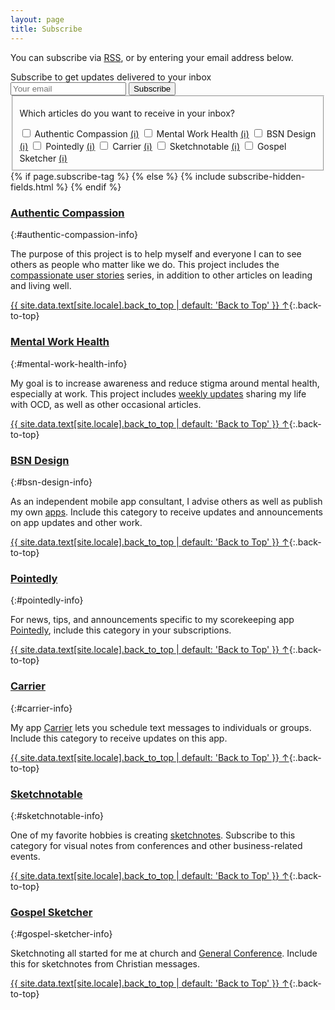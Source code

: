 ```yaml
---
layout: page
title: Subscribe
---
```


You can subscribe via [RSS](/feed.xml), or by entering your email address below.

<div id="subscribe-block">
  <form
    action="https://buttondown.email/api/emails/embed-subscribe/bennorris"
    method="post"
    onsubmit="submitSubscriptionForm()"
    id="manage-subscription-form"
  >
    <label id="email-input-label" for="email-input" class="small">Subscribe to get updates delivered to your inbox</label>
    <div class="email-input-row">
      <input type="email" name="email" id="email-input" class="email-input" required placeholder="Your email" />
      <input type="submit" data-analytics='"Subscribe", {"props":{"location":"{{ include.location | default: "post" }}"}}' id="subscribe-button" class="btn" value="Subscribe" />
    </div>
    <div class="tag-input">
      <fieldset class="tag-input-set">
        <p class="small">Which articles do you want to receive in your inbox?</p>
        <span>
          <input type="checkbox" id="authentic-compassion" name="tag" value="Authentic Compassion">
          <label for="authentic-compassion">Authentic Compassion</label>
          <a href="#authentic-compassion-info">(ℹ)</a>
        </span>
        <span>
          <input type="checkbox" id="mental-work-health" name="tag" value="Mental Work Health">
          <label for="mental-work-health">Mental Work Health</label>
          <a href="#mental-work-health-info">(ℹ)</a>
        </span>
        <span>
          <input type="checkbox" id="bsn-design" name="tag" value="BSN Design">
          <label for="bsn-design">BSN Design</label>
          <a href="#bsn-design-info">(ℹ)</a>
        </span>
        <span>
          <input type="checkbox" id="pointedly" name="tag" value="Pointedly">
          <label for="pointedly">Pointedly</label>
          <a href="#pointedly-info">(ℹ)</a>
        </span>
        <span>
          <input type="checkbox" id="carrier" name="tag" value="Carrier">
          <label for="carrier">Carrier</label>
          <a href="#carrier-info">(ℹ)</a>
        </span>
        <span>
          <input type="checkbox" id="sketchnotable" name="tag" value="Sketchnotable">
          <label for="sketchnotable">Sketchnotable</label>
          <a href="#sketchnotable-info">(ℹ)</a>
        </span>
        <span>
          <input type="checkbox" id="gospel-sketcher" name="tag" value="Gospel Sketcher">
          <label for="gospel-sketcher">Gospel Sketcher</label>
          <a href="#gospel-sketcher-info">(ℹ)</a>
        </span>
    </fieldset>
    </div>
    {% if page.subscribe-tag %}
      <input type="hidden" name="tag" value="{{ page.subscribe-tag }}" />
    {% else %}
      {% include subscribe-hidden-fields.html %}
    {% endif %}
  </form>
</div>

### [Authentic Compassion](/authentic-compassion/)
{:#authentic-compassion-info}

The purpose of this project is to help myself and everyone I can to see others as people who matter like we do. This project includes the [compassionate user stories](/tags/user-stories/) series, in addition to other articles on leading and living well.

[{{ site.data.text[site.locale].back_to_top | default: 'Back to Top' }} &uarr;](#main){:.back-to-top}


### [Mental Work Health](/mental-work-health/)
{:#mental-work-health-info}

My goal is to increase awareness and reduce stigma around mental health, especially at work. This project includes [weekly updates](/tags/weekly-update/) sharing my life with OCD, as well as other occasional articles.

[{{ site.data.text[site.locale].back_to_top | default: 'Back to Top' }} &uarr;](#main){:.back-to-top}


### [BSN Design](/bsn-design/)
{:#bsn-design-info}

As an independent mobile app consultant, I advise others as well as publish my own [apps](/apps/). Include this category to receive updates and announcements on app updates and other work.

[{{ site.data.text[site.locale].back_to_top | default: 'Back to Top' }} &uarr;](#main){:.back-to-top}


### [Pointedly](/apps/pointedly/)
{:#pointedly-info}

For news, tips, and announcements specific to my scorekeeping app [Pointedly](/apps/pointedly/), include this category in your subscriptions.

[{{ site.data.text[site.locale].back_to_top | default: 'Back to Top' }} &uarr;](#main){:.back-to-top}


### [Carrier](/apps/carrier/)
{:#carrier-info}

My app [Carrier](/apps/carrier/) lets you schedule text messages to individuals or groups. Include this category to receive updates on this app.

[{{ site.data.text[site.locale].back_to_top | default: 'Back to Top' }} &uarr;](#main){:.back-to-top}


### [Sketchnotable](/sketchnotable/)
{:#sketchnotable-info}

One of my favorite hobbies is creating [sketchnotes](/tags/sketchnotes/). Subscribe to this category for visual notes from conferences and other business-related events.

[{{ site.data.text[site.locale].back_to_top | default: 'Back to Top' }} &uarr;](#main){:.back-to-top}


### [Gospel Sketcher](/gospel-sketcher/)
{:#gospel-sketcher-info}

Sketchnoting all started for me at church and [General Conference](/tags/general-conference/). Include this for sketchnotes from Christian messages.

[{{ site.data.text[site.locale].back_to_top | default: 'Back to Top' }} &uarr;](#main){:.back-to-top}


<script>
  var subscribedEmail = window.localStorage.getItem('subscribedEmail');
  if (subscribedEmail) {
    document.getElementById("email-input-label").innerHTML = "Manage your newsletter subscription";
    document.getElementById("email-input").value = subscribedEmail;
    document.getElementById("subscribe-button").value = "Update";
  }
</script>
